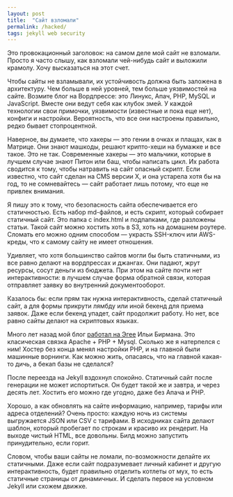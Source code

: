 ```yaml
---
layout: post
title:  "Сайт взломали"
permalink: /hacked/
tags: jekyll web security
---
```


Это провокационный заголовок: на самом деле мой сайт не взломали. Просто я часто
слышу, как взломали чей-нибудь сайт и выложили крамолу. Хочу высказаться на этот
счет.

Чтобы сайты не взламывали, их устойчивость должна быть заложена в
архитектуру. Чем больше в ней уровней, тем больше уязвимостей на сайте. Возмите
блог на Вордпрессе: это Линукс, Апач, PHP, MySQL и JavaScript. Вместе они ведут
себя как клубок змей. У каждой технологии свои примочки, уязвимости (известные и
пока еще нет), конфиги и настройки. Вероятность, что все они настроены
правильно, редко бывает стопроцентной.

Наверное, вы думаете, что хакеры — это гении в очках и плащах, как в
Матрице. Они знают машкоды, решают крипто-хеши на бумажке и все такое. Это не
так. Современные хакеры — это мальчики, которые в лучшем случае знают Питон или
баш, чтобы написать цикл. Их работа сводится к тому, чтобы натравить на сайт
опасный скрипт. Если известно, что сайт сделан на CMS версии X, и она устарела
хотя бы на год, то не сомневайтесь — сайт работает лишь потому, что еще не
привлек внимания.

Я пишу это к тому, что безопасность сайта обеспечивается его статичностью. Есть
набор md-файлов, и есть скрипт, который собирает статичный сайт. Это папка с
index.html и подпапками, где разложены статьи. Такой сайт можно хостить хоть в
S3, хоть на домашнем роутере. Сломать его можно одним способом — украсть
SSH-ключ или AWS-креды, что к самому сайту не имеет отношения.

Удивляет, что хотя большинство сайтов могли бы быть статичными, из все равно
делают на вордпрессах и джангах. Они падают, жрут ресурсы, сосут деньги из
бюджета. При этом на сайте почти нет интерактивности: в лучшем случае форма
обратной связи, которая отправляет заявку во внутренний документооборот.

Казалось бы: если прям так нужна интерактивность, сделай статичный сайт, а для
формы прикрути лямбду или иной бекенд для приема заявок. Даже если бекенд
упадет, сайт продолжит работу. Но нет, все равно сайты делают на скриптовых
языках.

Много лет назад мой блог [работал на Эгее](/new-blog/) Ильи Бирмана. Это
класическая связка Apache + PHP + Mysql. Сколько же я натерпелся с ним! Хостер
без конца менял настройки PHP, и на главной были машинные ворнинги. Как можно
жить, опасаясь, что на главной какая-то дичь, а бекап базы не сделался?

После переезда на Jekyll вздохнул спокойно. Статичный сайт после генерации не
может испортиться. Он будет такой же и завтра, и через десять лет. Хостить его
можно где угодно, даже без Апача и PHP.

Хорошо, а как обновлять на сайте информацию, например, тарифы или адреса
отделений? Очень просто: каждую ночь из системы выгружается JSON или CSV с
тарифами. В исходниках сайта делают шаблон, который пробегает по строкам и
красиво их рендерит. На выходе чистый HTML, все довольны. Билд можно запустить
принудительно, если горит.

Словом, чтобы ваши сайты не ломали, по-возможности делайте их статичными. Даже
если сайт подразумевает личный кабинет и другую интерактивность, будет правильно
отделить котлеты от мух, то есть статичные страницы от динамичных. И сделать
первое на условном Jekyll или схожем движке.

